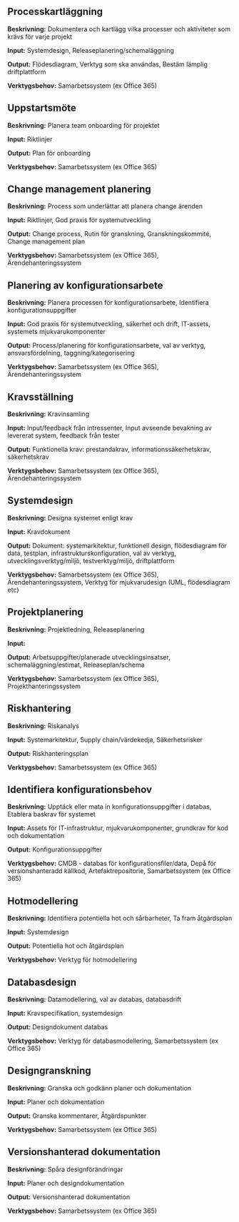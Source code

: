 ## Processkartläggning
**Beskrivning:**
Dokumentera och kartlägg vilka processer och aktiviteter som krävs för varje projekt

**Input:**
Systemdesign, Releaseplanering/schemaläggning

**Output:**
Flödesdiagram, Verktyg som ska användas, Bestäm lämplig driftplattform

**Verktygsbehov:**
Samarbetssystem (ex Office 365)
  
  

## Uppstartsmöte
**Beskrivning:**
Planera team onboarding för projektet

**Input:**
Riktlinjer

**Output:**
Plan för onboarding

**Verktygsbehov:**
Samarbetssystem (ex Office 365)
  


## Change management planering
**Beskrivning:**
Process som underlättar att planera change ärenden

**Input:**
Riktlinjer, God praxis för systemutveckling

**Output:**
Change process, Rutin för granskning, Granskningskommité, Change management plan

**Verktygsbehov:**
Samarbetssystem (ex Office 365), Ärendehanteringssystem
  


## Planering av konfigurationsarbete
**Beskrivning:**
Planera processen för konfigurationsarbete, Identifiera konfigurationsuppgifter

**Input:**
God praxis för systemutveckling, säkerhet och drift, IT-assets, systemets mjukvarukomponenter

**Output:**
Process/planering för konfigurationsarbete, val av verktyg, ansvarsfördelning, taggning/kategorisering

**Verktygsbehov:**
Samarbetssystem (ex Office 365), Ärendehanteringssystem
  


## Kravsställning
**Beskrivning:**
Kravinsamling

**Input:**
Input/feedback från intressenter, Input avseende bevakning av levererat system, feedback från tester

**Output:**
Funktionella krav: prestandakrav, informationssäkerhetskrav, säkerhetskrav

**Verktygsbehov:**
Samarbetssystem (ex Office 365), Ärendehanteringssystem


## Systemdesign
**Beskrivning:**
Designa systemet enligt krav

**Input:**
Kravdokument

**Output:**
Dokument: systemarkitektur, funktionell design, flödesdiagram för data, testplan, infrastrukturskonfiguration, val av verktyg, utvecklingsverktyg/miljö, testverktyg/miljö, driftplattform

**Verktygsbehov:**
Samarbetssystem (ex Office 365), Ärendehanteringssystem, Verktyg för mjukvarudesign (UML, flödesdiagram etc)


## Projektplanering
**Beskrivning:**
Projektledning, Releaseplanering

**Input:**


**Output:**
Arbetsuppgifter/planerade utvecklingsinsatser, schemaläggning/estimat, Releaseplan/schema

**Verktygsbehov:**
Samarbetssystem (ex Office 365), Projekthanteringssystem


## Riskhantering
**Beskrivning:**
Riskanalys

**Input:**
Systemarkitektur, Supply chain/värdekedja, Säkerhetsrisker

**Output:**
Riskhanteringsplan

**Verktygsbehov:**
Samarbetssystem (ex Office 365)


## Identifiera konfigurationsbehov
**Beskrivning:**
Upptäck eller mata in konfigurationsuppgifter i databas, Etablera baskrav för systemet

**Input:**
Assets för IT-infrastruktur, mjukvarukomponenter, grundkrav för kod och dokumentation

**Output:**
Konfigurationsuppgifter

**Verktygsbehov:**
CMDB - databas för konfigurationsfiler/data, Depå för versionshanteradd källkod, Artefaktrepositorie, Samarbetssystem (ex Office 365)


## Hotmodellering
**Beskrivning:**
Identifiera potentiella hot och sårbarheter, Ta fram åtgärdsplan

**Input:**
Systemdesign

**Output:**
Potentiella hot och åtgärdsplan

**Verktygsbehov:**
Verktyg för hotmodellering


## Databasdesign
**Beskrivning:**
Datamodellering, val av databas, databasdrift

**Input:**
Kravspecifikation, systemdesign

**Output:**
Designdokument databas

**Verktygsbehov:**
Verktyg för databasmodellering, Samarbetssystem (ex Office 365)


## Designgranskning
**Beskrivning:**
Granska och godkänn planer och dokumentation

**Input:**
Planer och dokumentation

**Output:**
Granska kommentarer, Åtgärdspunkter

**Verktygsbehov:**
Samarbetssystem (ex Office 365)


## Versionshanterad dokumentation
**Beskrivning:**
Spåra designförändringar

**Input:**
Planer och designdokumentation

**Output:**
Versionshanterad dokumentation

**Verktygsbehov:**
Samarbetssystem (ex Office 365)